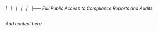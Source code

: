 ###### |   |   |   |   |   ├── Full Public Access to Compliance Reports and Audits

*Add content here*